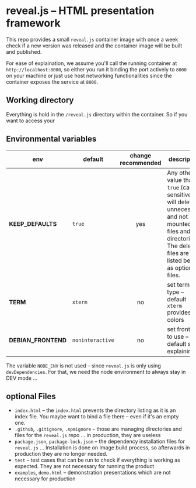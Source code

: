 # reveal.js – HTML presentation framework

This repo provides a small `reveal.js` container image with once a week check if a new version was released and the container image will be built and published.

For ease of explaination, we assume you'll call the running container at `http://localhost:8000`, so either you run it binding the port actively to `8000` on your machine or just use host networking functionalities since the container exposes the service at `8000`.

## Working directory

Everything is hold in the `/reveal.js` directory within the container. So if you want to access your

## Environmental variables

| env                   | default               | change recommended | description |
| --------------------- | --------------------- |:------------------:| ----------- |
| **KEEP\_DEFAULTS**    | `true`                | yes                | Any other value than `true` (case sensitive) will delete unnecessary and not mounted files and directories. The deleted files are listed below as optional files. |
| **TERM**              | `xterm`               | no                 | set terminal type – default `xterm` provides 16 colors |
| **DEBIAN\_FRONTEND**  | `noninteractive`      | no                 | set frontent to use – default self-explaining |


The variable `NODE_ENV` is not used – since `reveal.js` is only using `devDependencies`. For that, we need the node environment to always stay in DEV mode ...

## optional Files

* `index.html` – the `index.html` prevents the directory listing as it is an index file. You maybe want to bind a file there – even if it's an empty one.
* `.github`, `.gitignore`, `.npmignore` – those are managing directories and files for the `reveal.js` repo ... in production, they are useless
* `package.json`, `package-lock.json` – the dependency installation files for `reveal.js` ... Installation is done on Image build process, so afterwards in production they are no longer needed.
* `test` – test cases that can be run to check if everything is working as expected. They are not necessary for running the product
* `examples`, `demo.html` – demonstration presentations which are not necessary for production
